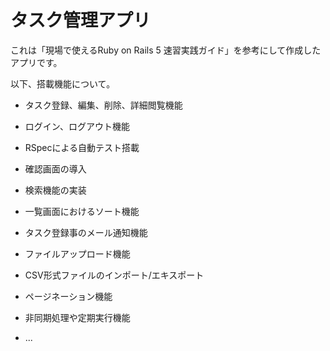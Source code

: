 # タスク管理アプリ

これは「現場で使えるRuby on Rails 5 速習実践ガイド」を参考にして作成したアプリです。

以下、搭載機能について。

* タスク登録、編集、削除、詳細閲覧機能

* ログイン、ログアウト機能

* RSpecによる自動テスト搭載

* 確認画面の導入

* 検索機能の実装

* 一覧画面におけるソート機能

* タスク登録事のメール通知機能

* ファイルアップロード機能

* CSV形式ファイルのインポート/エキスポート

* ページネーション機能

* 非同期処理や定期実行機能

* ...
